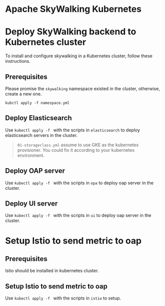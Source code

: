Apache SkyWalking Kubernetes
==========

# Deploy SkyWalking backend to Kubernetes cluster

To install and configure skywalking in a Kubernetes cluster, follow these instructions.

## Prerequisites

Please promise the `skywalking` namespace existed in the cluster, otherwise, create a new one.

`kubctl apply -f namespace.yml`

## Deploy Elasticsearch

Use `kubectl apply -f ` with the scripts in `elasticsearch` to deploy elasticsearch servers
in the cluster.

> `01-storageclass.yml` assume to use GKE as the kubernetes provisioner. You could fix it according
to your kubernetes environment.

## Deploy OAP server 

Use `kubectl apply -f ` with the scripts in `opa` to deploy oap server
in the cluster.

## Deploy UI server 

Use `kubectl apply -f ` with the scripts in `ui` to deploy oap server
in the cluster.

# Setup Istio to send metric to oap

## Prerequisites

Istio should be installed in kubernetes cluster.

## Setup Istio to send metric to oap

Use `kubectl apply -f ` with the scripts in `istio` to setup.
